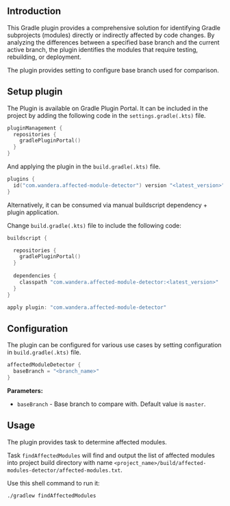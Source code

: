 ## Introduction

This Gradle plugin provides a comprehensive solution for identifying Gradle subprojects (modules) directly or indirectly affected by code changes. 
By analyzing the differences between a specified base branch and the current active branch, the plugin identifies the modules that require testing, rebuilding, or deployment.

The plugin provides setting to configure base branch used for comparison.

## Setup plugin

The Plugin is available on Gradle Plugin Portal. It can be included in the project by adding the following code in the `settings.gradle(.kts)` file.

```kotlin
pluginManagement {
  repositories {
    gradlePluginPortal()
  }
}
```

And applying the plugin in the `build.gradle(.kts)` file.

```kotlin
plugins {
  id("com.wandera.affected-module-detector") version "<latest_version>"
}
```

Alternatively,  it can be consumed via manual buildscript dependency + plugin application.

Change `build.gradle(.kts)` file to include the following code:

```kotlin
buildscript {

  repositories {
    gradlePluginPortal()
  }
  
  dependencies {
    classpath "com.wandera.affected-module-detector:<latest_version>"
  }
}

apply plugin: "com.wandera.affected-module-detector"
```

## Configuration

The plugin can be configured for various use cases by setting configuration in `build.gradle(.kts)` file.

```kotlin
affectedModuleDetector {
  baseBranch = "<branch_name>"
}
```
**Parameters:**
- `baseBranch` - Base branch to compare with. Default value is `master`.

## Usage

The plugin provides task to determine affected modules.

Task `findAffectedModules` will find and output the list of affected modules into project build directory with name `<project_name>/build/affected-modules-detector/affected-modules.txt`.

Use this shell command to run it:
```shell
./gradlew findAffectedModules
```
